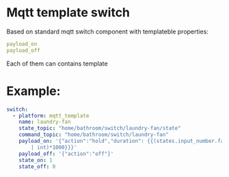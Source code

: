 # Mqtt template switch

Based on standard mqtt switch component with templateble properties:

```yaml
payload_on
payload_off
```
Each of them can contains template

# Example:

```yaml
switch:
  - platform: mqtt_template
    name: laundry-fan
    state_topic: "home/bathroom/switch/laundry-fan/state"
    command_topic: "home/bathroom/switch/laundry-fan"
    payload_on: '{"action":"hold","duration": {{(states.input_number.fan_duration.state
        | int)*1000}}}'
    payload_off: '{"action":"off"}'
    state_on: 1
    state_off: 0
```
